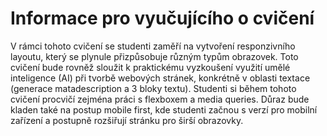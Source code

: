 # Informace pro vyučujícího o cvičení
V rámci tohoto cvičení se studenti zaměří na vytvoření responzivního layoutu, který se plynule přizpůsobuje různým typům obrazovek. Toto cvičení bude rovněž sloužit k praktickému vyzkoušení využití umělé inteligence (AI) při tvorbě webových stránek, konkrétně v oblasti textace (generace matadescription a 3 bloky textu).
Studenti si během tohoto cvičení procvičí zejména práci s flexboxem a media queries. Důraz bude kladen také na postup mobile first, kde studenti začnou s verzí pro mobilní zařízení a postupně rozšiřují stránku pro širší obrazovky.
